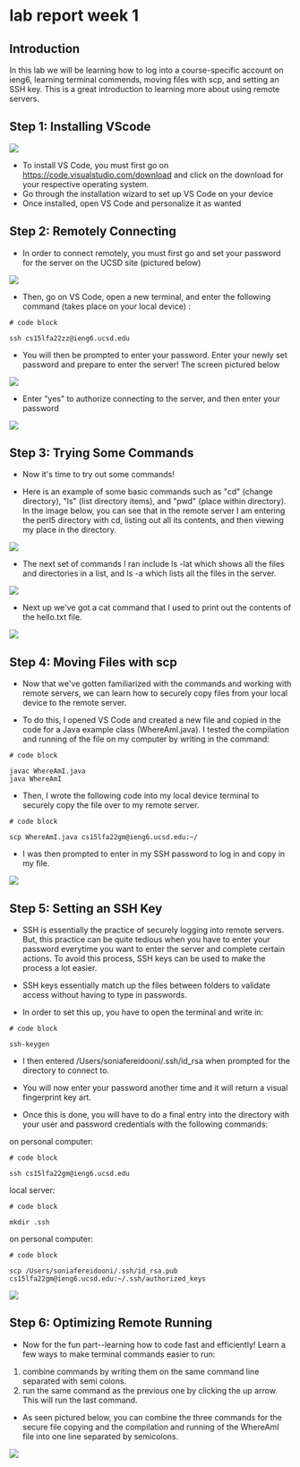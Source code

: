 # lab report week 1

## **Introduction**

In this lab we will be learning how to log into a course-specific account on ieng6, learning terminal commends, moving files with scp, and setting an SSH key. This is a great introduction to learning more about using remote servers. 

## **Step 1: Installing VScode**

![](vscode.png)

- To install VS Code, you must first go on https://code.visualstudio.com/download and click on the download for your respective operating system. 
- Go through the installation wizard to set up VS Code on your device
- Once installed, open VS Code and personalize it as wanted

## **Step 2: Remotely Connecting**

- In order to connect remotely, you must first go and set your password for the server on the UCSD site (pictured below)

![](passwordreset.png)

- Then, go on VS Code, open a new terminal, and enter the following command (takes place on your local device) :

```
# code block

ssh cs15lfa22zz@ieng6.ucsd.edu
```

- You will then be prompted to enter your password. Enter your newly set password and prepare to enter the server! The screen pictured below

![](prelogin.png)

- Enter "yes" to authorize connecting to the server, and then enter your password

![](loggedin.png)

## **Step 3: Trying Some Commands**

- Now it's time to try out some commands! 

- Here is an example of some basic commands such as "cd" (change directory), "ls" (list directory items), and "pwd" (place within directory). In the image below, you can see that in the remote server I am entering the perl5 directory with cd, listing out all its contents, and then viewing my place in the directory. 

![](commands2.png)

- The next set of commands I ran include ls -lat which shows all the files and directories in a list, and ls -a which lists all the files in the server. 

![](morecommands.png)

- Next up we've got a cat command that I used to print out the contents of the hello.txt file. 

![](catcommand.png)

## **Step 4: Moving Files with scp**

- Now that we've gotten familiarized with the commands and working with remote servers, we can learn how to securely copy files from your local device to the remote server. 

- To do this, I opened VS Code and created a new file and copied in the code for a Java example class (WhereAmI.java). I tested the compilation and running of the file on my computer by writing in the command:

```
# code block

javac WhereAmI.java
java WhereAmI
```

- Then, I wrote the following code into my local device terminal to securely copy the file over to my remote server.

```
# code block

scp WhereAmI.java cs15lfa22gm@ieng6.ucsd.edu:~/
```

- I was then prompted to enter in my SSH password to log in and copy in my file. 

![](whereAmI.png)

## **Step 5: Setting an SSH Key**

- SSH is essentially the practice of securely logging into remote servers. But, this practice can be quite tedious when you have to enter your password everytime you want to enter the server and complete certain actions. To avoid this process, SSH keys can be used to make the process a lot easier. 

- SSH keys essentially match up the files between folders to validate access without having to type in passwords. 

- In order to set this up, you have to open the terminal and write in: 

```
# code block

ssh-keygen
```

- I then entered /Users/soniafereidooni/.ssh/id_rsa when prompted for the directory to connect to. 

- You will now enter your password another time and it will return a visual fingerprint key art. 

- Once this is done, you will have to do a final entry into the directory with your user and password credentials with the following commands:

on personal computer:
```
# code block

ssh cs15lfa22gm@ieng6.ucsd.edu
```
local server:
```
# code block

mkdir .ssh
```
on personal computer:
```
# code block

scp /Users/soniafereidooni/.ssh/id_rsa.pub cs15lfa22gm@ieng6.ucsd.edu:~/.ssh/authorized_keys
```

![](sshkeys.png)

## **Step 6: Optimizing Remote Running**

- Now for the fun part--learning how to code fast and efficiently! Learn a few ways to make terminal commands easier to run:
1. combine commands by writing them on the same command line separated with semi colons. 
2. run the same command as the previous one by clicking the up arrow. This will run the last command. 

- As seen pictured below, you can combine the three commands for the secure file copying and the compilation and running of the WhereAmI file into one line separated by semicolons. 

![](optimization.png)




